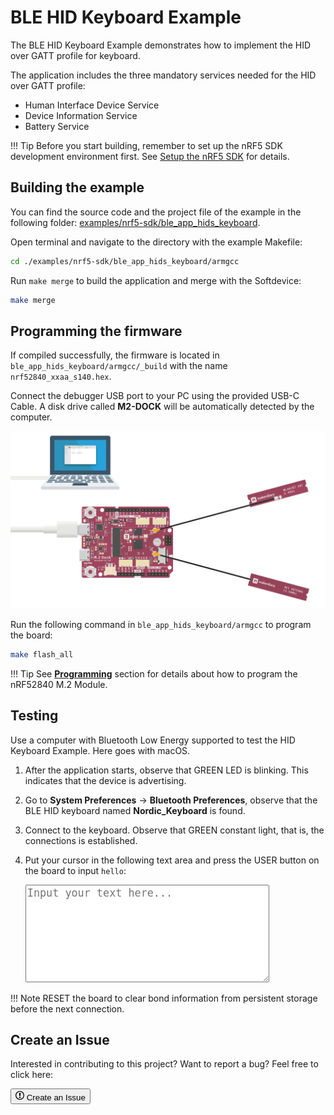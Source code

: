 # BLE HID Keyboard Example

The BLE HID Keyboard Example demonstrates how to implement the HID over GATT profile for keyboard.

The application includes the three mandatory services needed for the HID over GATT profile:

* Human Interface Device Service
* Device Information Service
* Battery Service

!!! Tip
	Before you start building, remember to set up the nRF5 SDK development environment first. See [Setup the nRF5 SDK](../setup.md) for details.

## Building the example

You can find the source code and the project file of the example in the following folder: [examples/nrf5-sdk/ble_app_hids_keyboard](https://github.com/makerdiary/nrf52840-m2-devkit/tree/master/examples/nrf5-sdk/ble_app_hids_keyboard).

Open terminal and navigate to the directory with the example Makefile:

``` sh
cd ./examples/nrf5-sdk/ble_app_hids_keyboard/armgcc
```

Run `make merge` to build the application and merge with the Softdevice:

``` sh
make merge
```

## Programming the firmware

If compiled successfully, the firmware is located in `ble_app_hids_keyboard/armgcc/_build` with the name `nrf52840_xxaa_s140.hex`.

Connect the debugger USB port to your PC using the provided USB-C Cable. A disk drive called **M2-DOCK** will be automatically detected by the computer.

![](../../assets/images/programming-firmware.webp)

Run the following command in `ble_app_hids_keyboard/armgcc` to program the board:

``` sh
make flash_all
```

!!! Tip
	See **[Programming](../../programming.md)** section for details about how to program the nRF52840 M.2 Module.

## Testing

Use a computer with Bluetooth Low Energy supported to test the HID Keyboard Example. Here goes with macOS.

1. After the application starts, observe that GREEN LED is blinking. This indicates that the device is advertising.

2. Go to **System Preferences** -> **Bluetooth Preferences**, observe that the BLE HID keyboard named **Nordic_Keyboard** is found.

3. Connect to the keyboard. Observe that GREEN constant light, that is, the connections is established.

4. Put your cursor in the following text area and press the USER button on the board to input `hello`:
	
	<textarea name="textarea" placeholder="Input your text here..." style="width:80%;height:150px;font-size:1.2em;"></textarea>

!!! Note
	RESET the board to clear bond information from persistent storage before the next connection.

## Create an Issue

Interested in contributing to this project? Want to report a bug? Feel free to click here:

<a href="https://github.com/makerdiary/nrf52840-m2-devkit/issues/new?title=nRF5%20SDK-BLE%20HIDS%20Keyboard:%20%3Ctitle%3E"><button class="md-issue-button md-issue-button--primary"><svg xmlns="http://www.w3.org/2000/svg" viewBox="0 0 14 16" width="14" height="16"><path fill-rule="evenodd" d="M7 2.3c3.14 0 5.7 2.56 5.7 5.7s-2.56 5.7-5.7 5.7A5.71 5.71 0 011.3 8c0-3.14 2.56-5.7 5.7-5.7zM7 1C3.14 1 0 4.14 0 8s3.14 7 7 7 7-3.14 7-7-3.14-7-7-7zm1 3H6v5h2V4zm0 6H6v2h2v-2z"></path></svg> Create an Issue</button></a>

